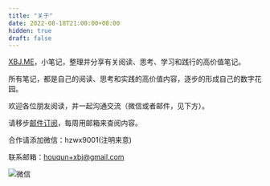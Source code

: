 ```yaml
---
title: "关于"
date: 2022-08-18T21:00:00+08:00
hidden: true
draft: false
---
```


[XBJ.ME](https://xbj.me)，小笔记，整理并分享有关阅读、思考、学习和践行的高价值笔记。

所有笔记，都是自己的阅读、思考和实践的高价值内容，逐步的形成自己的数字花园。

欢迎各位朋友阅读，并一起沟通交流（微信或者邮件，见下方）。

请移步[邮件订阅](http://zhiy.cc/xbjme)，每周用邮箱来查阅内容。

合作请添加微信：hzwx9001(注明来意)

联系邮箱：houqun+xbj@gmail.com

![微信](/images/hzwx9001.jpg)

